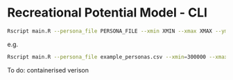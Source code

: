 
# Recreational Potential Model - CLI

```sh
Rscript main.R --persona_file PERSONA_FILE --xmin XMIN --xmax XMAX --ymin YMIN --ymax YMAX --persona_name PERSONA_NAME
```

e.g.

```sh
Rscript main.R --persona_file example_personas.csv --xmin=300000 --xmax=310000 --ymin=700000 --ymax=710000 --persona_name Hard_Recreationalist
```


To do: containerised verison

